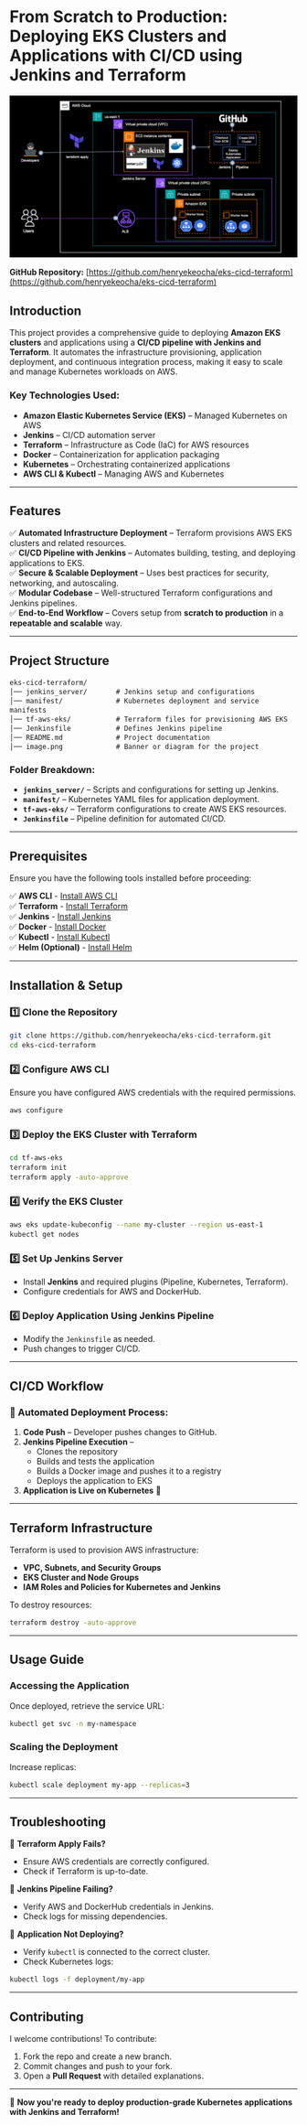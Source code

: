 # From Scratch to Production: Deploying EKS Clusters and Applications with CI/CD using Jenkins and Terraform

![alt text](image.png)

**GitHub Repository:** [https://github.com/henryekeocha/eks-cicd-terraform](https://github.com/henryekeocha/eks-cicd-terraform)

## **Introduction**  
This project provides a comprehensive guide to deploying **Amazon EKS clusters** and applications using a **CI/CD pipeline with Jenkins and Terraform**. It automates the infrastructure provisioning, application deployment, and continuous integration process, making it easy to scale and manage Kubernetes workloads on AWS.

### **Key Technologies Used:**  
- **Amazon Elastic Kubernetes Service (EKS)** – Managed Kubernetes on AWS  
- **Jenkins** – CI/CD automation server  
- **Terraform** – Infrastructure as Code (IaC) for AWS resources  
- **Docker** – Containerization for application packaging  
- **Kubernetes** – Orchestrating containerized applications  
- **AWS CLI & Kubectl** – Managing AWS and Kubernetes  

---

## **Features**  
✅ **Automated Infrastructure Deployment** – Terraform provisions AWS EKS clusters and related resources.  
✅ **CI/CD Pipeline with Jenkins** – Automates building, testing, and deploying applications to EKS.  
✅ **Secure & Scalable Deployment** – Uses best practices for security, networking, and autoscaling.  
✅ **Modular Codebase** – Well-structured Terraform configurations and Jenkins pipelines.  
✅ **End-to-End Workflow** – Covers setup from **scratch to production** in a **repeatable and scalable** way.  

---

## **Project Structure**  
```
eks-cicd-terraform/
│── jenkins_server/       # Jenkins setup and configurations
│── manifest/             # Kubernetes deployment and service manifests
│── tf-aws-eks/           # Terraform files for provisioning AWS EKS
│── Jenkinsfile           # Defines Jenkins pipeline
│── README.md             # Project documentation
│── image.png             # Banner or diagram for the project
```

### **Folder Breakdown:**  
- **`jenkins_server/`** – Scripts and configurations for setting up Jenkins.  
- **`manifest/`** – Kubernetes YAML files for application deployment.  
- **`tf-aws-eks/`** – Terraform configurations to create AWS EKS resources.  
- **`Jenkinsfile`** – Pipeline definition for automated CI/CD.  

---

## **Prerequisites**  
Ensure you have the following tools installed before proceeding:  

✅ **AWS CLI** - [Install AWS CLI](https://docs.aws.amazon.com/cli/latest/userguide/install-cliv2.html)  
✅ **Terraform** - [Install Terraform](https://developer.hashicorp.com/terraform/downloads)  
✅ **Jenkins** - [Install Jenkins](https://www.jenkins.io/doc/book/installing/)  
✅ **Docker** - [Install Docker](https://docs.docker.com/get-docker/)  
✅ **Kubectl** - [Install Kubectl](https://kubernetes.io/docs/tasks/tools/install-kubectl/)  
✅ **Helm (Optional)** - [Install Helm](https://helm.sh/docs/intro/install/)  

---

## **Installation & Setup**  

### **1️⃣ Clone the Repository**  
```sh
git clone https://github.com/henryekeocha/eks-cicd-terraform.git
cd eks-cicd-terraform
```

### **2️⃣ Configure AWS CLI**  
Ensure you have configured AWS credentials with the required permissions.  
```sh
aws configure
```

### **3️⃣ Deploy the EKS Cluster with Terraform**  
```sh
cd tf-aws-eks
terraform init
terraform apply -auto-approve
```

### **4️⃣ Verify the EKS Cluster**  
```sh
aws eks update-kubeconfig --name my-cluster --region us-east-1
kubectl get nodes
```

### **5️⃣ Set Up Jenkins Server**  
- Install **Jenkins** and required plugins (Pipeline, Kubernetes, Terraform).  
- Configure credentials for AWS and DockerHub.  

### **6️⃣ Deploy Application Using Jenkins Pipeline**  
- Modify the `Jenkinsfile` as needed.  
- Push changes to trigger CI/CD.  

---

## **CI/CD Workflow**  
### **🔄 Automated Deployment Process:**  
1. **Code Push** – Developer pushes changes to GitHub.  
2. **Jenkins Pipeline Execution** –  
   - Clones the repository  
   - Builds and tests the application  
   - Builds a Docker image and pushes it to a registry  
   - Deploys the application to EKS  
3. **Application is Live on Kubernetes** 🎉  

---

## **Terraform Infrastructure**  
Terraform is used to provision AWS infrastructure:  
- **VPC, Subnets, and Security Groups**  
- **EKS Cluster and Node Groups**  
- **IAM Roles and Policies for Kubernetes and Jenkins**  

To destroy resources:  
```sh
terraform destroy -auto-approve
```

---

## **Usage Guide**  

### **Accessing the Application**  
Once deployed, retrieve the service URL:  
```sh
kubectl get svc -n my-namespace
```

### **Scaling the Deployment**  
Increase replicas:  
```sh
kubectl scale deployment my-app --replicas=3
```

---

## **Troubleshooting**  

🔴 **Terraform Apply Fails?**  
- Ensure AWS credentials are correctly configured.  
- Check if Terraform is up-to-date.  

🔴 **Jenkins Pipeline Failing?**  
- Verify AWS and DockerHub credentials in Jenkins.  
- Check logs for missing dependencies.  

🔴 **Application Not Deploying?**  
- Verify `kubectl` is connected to the correct cluster.  
- Check Kubernetes logs:  
```sh
kubectl logs -f deployment/my-app
```

---

## **Contributing**  
I welcome contributions! To contribute:  
1. Fork the repo and create a new branch.  
2. Commit changes and push to your fork.  
3. Open a **Pull Request** with detailed explanations.  

---

🚀 **Now you're ready to deploy production-grade Kubernetes applications with Jenkins and Terraform!**  

